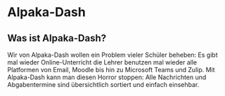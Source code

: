 # Alpaka-Dash

## Was ist Alpaka-Dash?

Wir von Alpaka-Dash wollen ein Problem vieler Schüler beheben: Es gibt mal wieder Online-Unterricht die Lehrer benutzen mal wieder alle Platformen von Email, Moodle bis hin zu Microsoft Teams und Zulip. Mit Alpaka-Dash kann man diesen Horror stoppen: Alle Nachrichten und Abgabentermine sind übersichtlich sortiert und einfach einsehbar.

